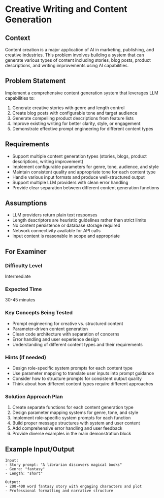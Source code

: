 # Creative Writing and Content Generation

## Context
Content creation is a major application of AI in marketing, publishing, and creative industries. This problem involves building a system that can generate various types of content including stories, blog posts, product descriptions, and writing improvements using AI capabilities.

## Problem Statement
Implement a comprehensive content generation system that leverages LLM capabilities to:
1. Generate creative stories with genre and length control
2. Create blog posts with configurable tone and target audience
3. Generate compelling product descriptions from feature lists
4. Improve existing writing for better clarity, style, or engagement
5. Demonstrate effective prompt engineering for different content types

## Requirements
- Support multiple content generation types (stories, blogs, product descriptions, writing improvement)
- Implement configurable parameters for genre, tone, audience, and style
- Maintain consistent quality and appropriate tone for each content type
- Handle various input formats and produce well-structured output
- Support multiple LLM providers with clean error handling
- Provide clear separation between different content generation functions

## Assumptions
- LLM providers return plain text responses
- Length descriptors are heuristic guidelines rather than strict limits
- No content persistence or database storage required
- Network connectivity available for API calls
- Input content is reasonable in scope and appropriate

## For Examiner

### Difficulty Level
Intermediate

### Expected Time
30-45 minutes

### Key Concepts Being Tested
- Prompt engineering for creative vs. structured content
- Parameter-driven content generation
- Clean code architecture with separation of concerns
- Error handling and user experience design
- Understanding of different content types and their requirements

### Hints (if needed)
- Design role-specific system prompts for each content type
- Use parameter mapping to translate user inputs into prompt guidance
- Consider how to structure prompts for consistent output quality
- Think about how different content types require different approaches

### Solution Approach Plan
1. Create separate functions for each content generation type
2. Design parameter mapping systems for genre, tone, and style
3. Implement role-specific system prompts for each function
4. Build proper message structures with system and user content
5. Add comprehensive error handling and user feedback
6. Provide diverse examples in the main demonstration block

## Example Input/Output
```
Input: 
- Story prompt: "A librarian discovers magical books"
- Genre: "fantasy"
- Length: "short"

Output: 
- 200-400 word fantasy story with engaging characters and plot
- Professional formatting and narrative structure
```
